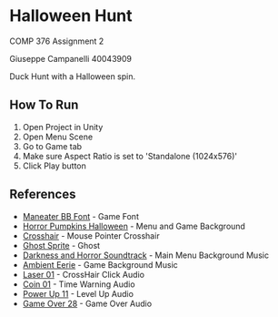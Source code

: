 # Halloween Hunt

COMP 376 Assignment 2

Giuseppe Campanelli 40043909

Duck Hunt with a Halloween spin.

## How To Run
1. Open Project in Unity
2. Open Menu Scene
3. Go to Game tab
4. Make sure Aspect Ratio is set to 'Standalone (1024x576)'
5. Click Play button

## References
* [Maneater BB Font](https://www.1001fonts.com/maneater-bb-font.html) - Game Font
* [Horror Pumpkins Halloween](https://hdqwalls.com/wallpaper/2560x1700/horror-pumpkins-halloween-4k) - Menu and Game Background
* [Crosshair](https://en.m.wikipedia.org/wiki/File:Crosshairs_Red.svg) - Mouse Pointer Crosshair
* [Ghost Sprite](https://rpgtileset.com/sprite/ghosts-sprite-for-rpg-maker-mv/) - Ghost
* [Darkness and Horror Soundtrack](https://assetstore.unity.com/packages/audio/ambient/darkness-and-horror-soundtrack-56718) - Main Menu Background Music
* [Ambient Eerie](https://assetstore.unity.com/packages/audio/ambient/ambient-scary-volume-1-167786) - Game Background Music
* [Laser 01](https://assetstore.unity.com/packages/audio/sound-fx/shooting-sound-177096) - CrossHair Click Audio
* [Coin 01](https://assetstore.unity.com/packages/audio/sound-fx/sound-fx-retro-pack-121743) - Time Warning Audio
* [Power Up 11](https://assetstore.unity.com/packages/audio/sound-fx/sound-fx-retro-pack-121743) - Level Up Audio
* [Game Over 28](https://assetstore.unity.com/packages/audio/sound-fx/sound-fx-retro-pack-121743) - Game Over Audio